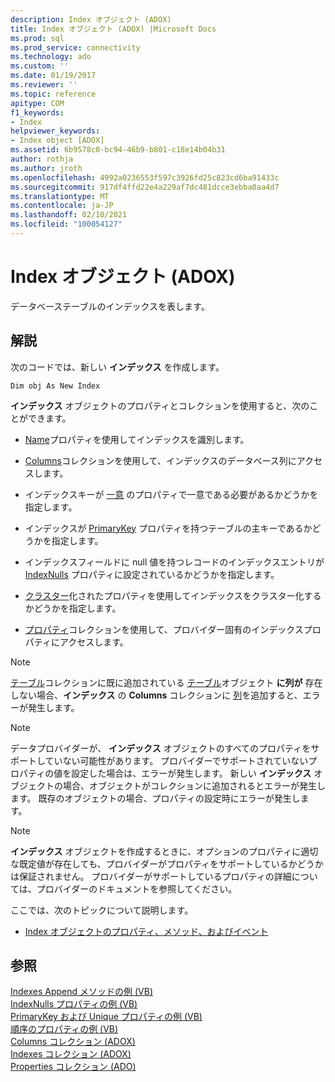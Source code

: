 ```yaml
---
description: Index オブジェクト (ADOX)
title: Index オブジェクト (ADOX) |Microsoft Docs
ms.prod: sql
ms.prod_service: connectivity
ms.technology: ado
ms.custom: ''
ms.date: 01/19/2017
ms.reviewer: ''
ms.topic: reference
apitype: COM
f1_keywords:
- Index
helpviewer_keywords:
- Index object [ADOX]
ms.assetid: 6b9578c0-bc94-46b9-b801-c18e14b04b31
author: rothja
ms.author: jroth
ms.openlocfilehash: 4992a0236553f597c3926fd25c823cd6ba91433c
ms.sourcegitcommit: 917df4ffd22e4a229af7dc481dcce3ebba0aa4d7
ms.translationtype: MT
ms.contentlocale: ja-JP
ms.lasthandoff: 02/10/2021
ms.locfileid: "100054127"
---
```

# <a name="index-object-adox"></a>Index オブジェクト (ADOX)
データベーステーブルのインデックスを表します。  
  
## <a name="remarks"></a>解説  
 次のコードでは、新しい **インデックス** を作成します。  
  
```  
Dim obj As New Index  
```  
  
 **インデックス** オブジェクトのプロパティとコレクションを使用すると、次のことができます。  
  
-   [Name](./name-property-adox.md)プロパティを使用してインデックスを識別します。  
  
-   [Columns](./columns-collection-adox.md)コレクションを使用して、インデックスのデータベース列にアクセスします。  
  
-   インデックスキーが [一意](./unique-property-adox.md) のプロパティで一意である必要があるかどうかを指定します。  
  
-   インデックスが [PrimaryKey](./primarykey-property-adox.md) プロパティを持つテーブルの主キーであるかどうかを指定します。  
  
-   インデックスフィールドに null 値を持つレコードのインデックスエントリが [IndexNulls](./indexnulls-property-adox.md) プロパティに設定されているかどうかを指定します。  
  
-   [クラスター](./clustered-property-adox.md)化されたプロパティを使用してインデックスをクラスター化するかどうかを指定します。  
  
-   [プロパティ](../ado-api/properties-collection-ado.md)コレクションを使用して、プロバイダー固有のインデックスプロパティにアクセスします。  
  
> [!NOTE]
>  [テーブル](./tables-collection-adox.md)コレクションに既に追加されている [テーブル](./table-object-adox.md)オブジェクト **に列が** 存在しない場合、**インデックス** の **Columns** コレクションに [列](./column-object-adox.md)を追加すると、エラーが発生します。  
  
> [!NOTE]
>  データプロバイダーが、 **インデックス** オブジェクトのすべてのプロパティをサポートしていない可能性があります。 プロバイダーでサポートされていないプロパティの値を設定した場合は、エラーが発生します。 新しい **インデックス** オブジェクトの場合、オブジェクトがコレクションに追加されるとエラーが発生します。 既存のオブジェクトの場合、プロパティの設定時にエラーが発生します。  
  
> [!NOTE]
>  **インデックス** オブジェクトを作成するときに、オプションのプロパティに適切な既定値が存在しても、プロバイダーがプロパティをサポートしているかどうかは保証されません。 プロバイダーがサポートしているプロパティの詳細については、プロバイダーのドキュメントを参照してください。  
  
 ここでは、次のトピックについて説明します。  
  
-   [Index オブジェクトのプロパティ、メソッド、およびイベント](./index-object-properties-methods-and-events.md)  
  
## <a name="see-also"></a>参照  
 [Indexes Append メソッドの例 (VB)](./indexes-append-method-example-vb.md)   
 [IndexNulls プロパティの例 (VB)](./indexnulls-property-example-vb.md)   
 [PrimaryKey および Unique プロパティの例 (VB)](./primarykey-and-unique-properties-example-vb.md)   
 [順序のプロパティの例 (VB)](./sortorder-property-example-vb.md)   
 [Columns コレクション (ADOX)](./columns-collection-adox.md)   
 [Indexes コレクション (ADOX)](./indexes-collection-adox.md)   
 [Properties コレクション (ADO)](../ado-api/properties-collection-ado.md)